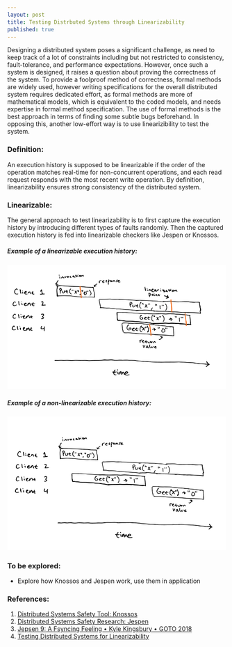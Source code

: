 ```yaml
---
layout: post
title: Testing Distrbuted Systems through Linearizability
published: true
---
```


Designing a distributed system poses a significant challenge, as need to keep track of a lot of constraints including but not restricted to consistency, fault-tolerance, and performance expectations. However, once such a system is designed, it raises a question about proving the correctness of the system. To provide a foolproof method of correctness, formal methods are widely used, however writing specifications for the overall distributed system requires dedicated effort, as formal methods are more of mathematical models, which is equivalent to the coded models, and needs expertise in formal method specification. The use of formal methods is the best approach in terms of finding some subtle bugs beforehand. In opposing this, another low-effort way is to use linearizibility to test the system.

### Definition:
An execution history is supposed to be linearizable if the order of the operation matches real-time for non-concurrent operations, and each read request responds with the most recent write operation. By definition, linearizability ensures strong consistency of the distributed system.

### Linearizable:
The general approach to test linearizability is to first capture the execution history by introducing different types of faults randomly. Then the captured execution history is fed into linearizable checkers like Jespen or Knossos. 

##### Example of a linearizable execution history:

![](../images/raft-consensus/linearizable.png)

##### Example of a non-linearizable execution history:

![](../images/raft-consensus/non-linearizable.png)

### To be explored:
- Explore how Knossos and Jespen work, use them in application

### References:
1. [Distributed Systems Safety Tool: Knossos](https://github.com/jepsen-io/knossos)
2. [Distributed Systems Safety Research: Jespen](https://jepsen.io/)
3. [Jepsen 9: A Fsyncing Feeling • Kyle Kingsbury • GOTO 2018](https://www.youtube.com/watch?v=tRc0O9VgzB0)
4. [Testing Distributed Systems for Linearizability](https://anishathalye.com/testing-distributed-systems-for-linearizability/)

